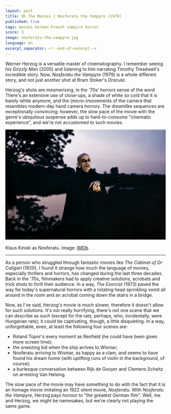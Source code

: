 ```yaml
---
layout: post
title: Oh The Movies | Nosferatu the Vampyre (1979)
published: true
tags: movies German French vampire horror
score: 3
image: nosferatu-the-vampyre.jpg
language: en
excerpt_separator: <!--end-of-excerpt-->
---
```

Werner Herzog is a versatile master of cinematography. I remember seeing his *Grizzly Man* (2005) and listening to him narrating Timothy Treadwell's incredible story. Now, *Nosferatu the Vampyre* (1979) is a whole different story, and not just another shot at Bram Stoker's *Dracula*.
<!--end-of-excerpt-->

Herzog's shots are mesmerising, in the '70s' horrors sense of the word There's an extensive use of close-ups, a shade of white so cold that it is barely white anymore, and the (micro-)movements of the camera that resembles modern-day hand camera horrors. The dreamlike sequences are exceptionally convincing; however, the slow pace of the movie with the genre's ubiquitous suspense adds up to hard-to-consume "cinematic experience", and we're not accustomed to such movies.

<p><img src="/assets/nosferatu-the-vampyre.jpg"></p>

<p>Klaus Kinski as Nosferatu. Image: <a href="https://www.imdb.com/title/tt0079641/mediaviewer/rm879112448/" target="_blank">IMDb</a>.</p>

<hr>

As a person who struggled through fantastic movies like *The Cabinet of Dr Caligari* (1920), I found it strange how much the language of movies, especially thrillers and horrors, has changed during the last three decades. Back in the '70s, filmmakers had to apply creative solutions, acrobats and trick shots to thrill their audience. In a way, *The Exorcist* (1973) paved the way for today's supernatural horrors with a rotating head sprinkling vomit all around in the room and an acrobat coming down the stairs in a bridge.

Now, as I've said, Herzog's movie is much slower, therefore it doesn't allow for such solutions. It's not really horrifying, there's not one scene that we can describe as such (except for the rats, perhaps, who, incidentally, were Hungarian rats); it could be captivating, though, a little disquieting. In a way, unforgettable, even, at least the following four scenes are:

<ul>
<li>Roland Topor's every moment as Renfield (he could have been given more screen time);</li>
<li>the sneezing kid when the ship arrives to Wismar;</li>
<li>Nosferatu arriving to Wismar, as happy as a clam, and seems to have found his dream home (with uplifting runs of violin in the background, of course);</li>
<li>a burlesque conversation between Rijk de Gooyer and Clemens Scheitz on arresting Van Helsing.</li>
</ul>

The slow pace of the movie may have something to do with the fact that it is an homage movie imitating an 1922 silent movie, *Nosferatu*. With *Nosferatu the Vampyre*, Herzog pays honour to "the greatest German film". Well, me and Herzog, we might be namesakes, but we're clearly not playing the same game.